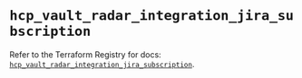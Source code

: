 # `hcp_vault_radar_integration_jira_subscription`

Refer to the Terraform Registry for docs: [`hcp_vault_radar_integration_jira_subscription`](https://registry.terraform.io/providers/hashicorp/hcp/0.105.0/docs/resources/vault_radar_integration_jira_subscription).
